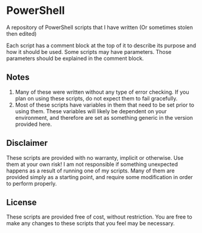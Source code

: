 # PowerShell
A repository of PowerShell scripts that I have written (Or sometimes stolen then edited)

Each script has a comment block at the top of it to describe its purpose and how it should be used. Some scripts may have parameters. Those parameters should be explained in the comment block.

## Notes
1) Many of these were written without any type of error checking. If you plan on using these scripts, do not expect them to fail gracefully.
2) Most of these scripts have variables in them that need to be set prior to using them. These variables will likely be dependent on your environment, and therefore are set as something generic in the version provided here.

## Disclaimer
These scripts are provided with no warranty, implicit or otherwise. Use them at your own risk! I am not responsible if something unexpected happens as a result of running one of my scripts. Many of them are provided simply as a starting point, and require some modification in order to perform properly. 

## License
These scripts are provided free of cost, without restriction. You are free to make any changes to these scripts that you feel may be necessary.

